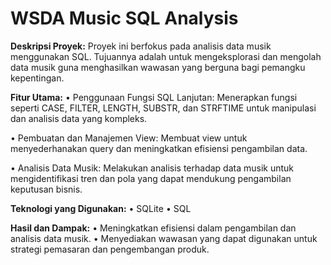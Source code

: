 # WSDA Music SQL Analysis
**Deskripsi Proyek:**
Proyek ini berfokus pada analisis data musik menggunakan SQL. Tujuannya adalah untuk mengeksplorasi dan mengolah data musik guna menghasilkan wawasan yang berguna bagi pemangku kepentingan.

**Fitur Utama:**
•	Penggunaan Fungsi SQL Lanjutan: Menerapkan fungsi seperti CASE, FILTER, LENGTH, SUBSTR, dan STRFTIME untuk manipulasi dan analisis data yang kompleks.

•	Pembuatan dan Manajemen View: Membuat view untuk menyederhanakan query dan meningkatkan efisiensi pengambilan data.

•	Analisis Data Musik: Melakukan analisis terhadap data musik untuk mengidentifikasi tren dan pola yang dapat mendukung pengambilan keputusan bisnis.

**Teknologi yang Digunakan:**
•	SQLite
•	SQL

**Hasil dan Dampak:**
•	Meningkatkan efisiensi dalam pengambilan dan analisis data musik.
•	Menyediakan wawasan yang dapat digunakan untuk strategi pemasaran dan pengembangan produk.

